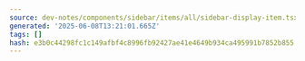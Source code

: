 ```yaml
---
source: dev-notes/components/sidebar/items/all/sidebar-display-item.tsx
generated: '2025-06-08T13:21:01.665Z'
tags: []
hash: e3b0c44298fc1c149afbf4c8996fb92427ae41e4649b934ca495991b7852b855
---
```


